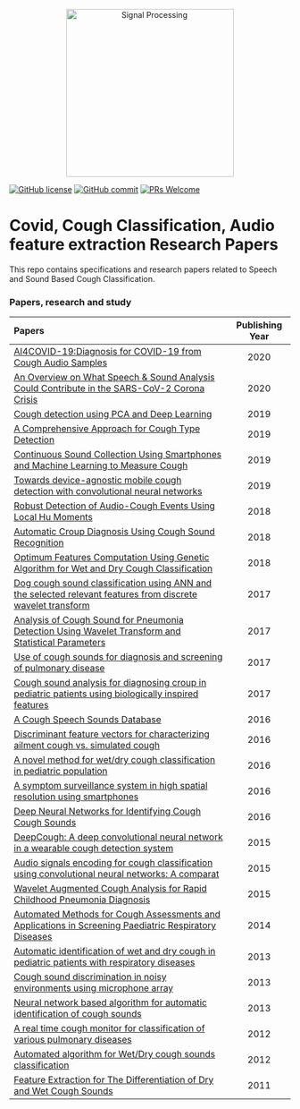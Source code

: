 <p align="center">
  <img src="https://github.com/coughresearch/cough-research-papers/blob/master/Images/WAVE.png" alt="Signal Processing" width="300">
</p>

[![GitHub license](https://img.shields.io/badge/License-Creative%20Commons%20Attribution%204.0%20International-blue)](https://github.com/coughresearch/cough-research-papers/blob/master/LICENSE)
[![GitHub commit](https://img.shields.io/github/last-commit/coughresearch/cough-research-papers)](https://github.com/coughresearch/cough-research-papers/commits/master)
[![PRs Welcome](https://img.shields.io/badge/PRs-welcome-brightgreen.svg?style=flat-square)](http://makeapullrequest.com)

# Covid, Cough Classification, Audio feature extraction Research Papers
This repo contains specifications and research papers related to Speech and Sound Based Cough Classification.

### Papers, research and study
|      Papers                 | Publishing Year  |
| :-------------------- | :----------: |
| [AI4COVID-19:Diagnosis for COVID-19 from Cough Audio Samples](https://arxiv.org/pdf/2004.01275.pdf)| 2020 |
| [An Overview on What Speech & Sound Analysis Could Contribute in the SARS-CoV-2 Corona Crisis](https://arxiv.org/pdf/2003.11117.pdf) | 2020 |
| [Cough detection using PCA and Deep Learning](https://github.com/coughresearch/cough-research-papers/blob/master/Cough%20classification%20research%20papers/Cough%20detection%20using%20PCA%20and%20Deep%20Learning%2C%20Khomsay%2C%20Sunisa.pdf) | 2019 |
| [A Comprehensive Approach for Cough Type Detection](https://github.com/coughresearch/cough-research-papers/blob/master/Cough%20classification%20research%20papers/A%20Comprehensive%20Approach%20for%20Cough%20Type%20Detection%2Cnemati2019.pdf) | 2019 |
| [Continuous Sound Collection Using Smartphones and Machine Learning to Measure Cough](https://github.com/coughresearch/cough-research-papers/blob/master/Cough%20classification%20research%20papers/Continuous%20Sound%20Collection%20Using%20Smartphones%20and%20Machine%20Learning%20to%20Measure%20Cough.pdf) | 2019 |
| [Towards device-agnostic mobile cough detection with convolutional neural networks](https://github.com/coughresearch/cough-research-papers/blob/master/Cough%20classification%20research%20papers/Towards%20device-agnostic%20mobile%20cough%20detection%20with%20convolutional%20neural%20networks.pdf) | 2019 |
| [Robust Detection of Audio-Cough Events Using Local Hu Moments](https://github.com/coughresearch/cough-research-papers/blob/master/Cough%20classification%20research%20papers/Robust%20Detection%20of%20Audio-Cough%20Events%20Using%20Local%20Hu%20Moments.pdf) | 2018 |
| [Automatic Croup Diagnosis Using Cough Sound Recognition](https://github.com/coughresearch/cough-research-papers/blob/master/Cough%20classification%20research%20papers/Automatic%20Croup%20Diagnosis%20Using%20Cough%20Sound%20Recognition.pdf) | 2018 |
| [Optimum Features Computation Using Genetic Algorithm for Wet and Dry Cough Classification](https://github.com/coughresearch/cough-research-papers/blob/master/Cough%20classification%20research%20papers/Optimum%20Features%20Computation%20Using%20Genetic%20Algorithm%20for%20Wet%20and%20Dry%20Cough%20Classification.pdf) | 2018 |
| [Dog cough sound classification using ANN and the selected relevant features from discrete wavelet transform](https://github.com/coughresearch/cough-research-papers/blob/master/Cough%20classification%20research%20papers/Dog%20cough%20sound%20classification%20using%20artificial%20neural%20network%20and%20the%20selected%20relevant%20features%20from%20discrete%20wavelet%20transform.pdf) | 2017 |
| [Analysis of Cough Sound for Pneumonia Detection Using Wavelet Transform and Statistical Parameters](https://github.com/coughresearch/cough-research-papers/blob/master/Cough%20classification%20research%20papers/Analysis%20of%20Cough%20Sound%20for%20Pneumonia%20Detection%20Using%20Wavelet%20Transform%20and%20Statistical%20Parameters%2C2017.pdf) | 2017 |
| [Use of cough sounds for diagnosis and screening of pulmonary disease](https://github.com/coughresearch/cough-research-papers/blob/master/Cough%20classification%20research%20papers/Use%20of%20cough%20sounds%20for%20diagnosis%20and%20screening%20of%20pulmonary%20disease%2Cinfante2017.pdf) | 2017 |
| [Cough sound analysis for diagnosing croup in pediatric patients using biologically inspired features](https://github.com/coughresearch/cough-research-papers/blob/master/Cough%20classification%20research%20papers/Cough%20sound%20analysis%20for%20diagnosing%20croup%20in%20pediatric%20patients%20using%20biologically%20inspired%20features%2C%20sharan2017.pdf) | 2017 |
| [A Cough Speech Sounds Database](https://github.com/coughresearch/cough-research-papers/blob/master/Cough%20classification%20research%20papers/A%20Cough%20Speech%20Sounds%20Database%2C%20singh2016.pdf) | 2016 |
| [Discriminant feature vectors for characterizing ailment cough vs. simulated cough](https://github.com/coughresearch/cough-research-papers/blob/master/Cough%20classification%20research%20papers/Discriminant%20feature%20vectors%20for%20characterizing%20ailment%20cough%20vs.%20simulated%20cough%2C%20jha2016.pdf) | 2016 |
| [A novel method for wet/dry cough classification in pediatric population](https://github.com/coughresearch/cough-research-papers/blob/master/Cough%20classification%20research%20papers/A%20novel%20method%20for%20wetdry%20cough%20classification%20in%20pediatric%20population%2C%20amrulloh2016.pdf) | 2016 |
| [A symptom surveillance system in high spatial resolution using smartphones](https://github.com/coughresearch/cough-research-papers/blob/master/Cough%20classification%20research%20papers/A%20symptom%20surveillance%20system%20in%20high%20spatial%20resolution%20using%20smartphones.pdf) | 2016 |
| [Deep Neural Networks for Identifying Cough Cough Sounds](https://github.com/coughresearch/cough-research-papers/blob/master/Cough%20classification%20research%20papers/Deep%20Neural%20Networks%20for%20Identifying%20Cough%20Cough%20Sounds%2C%20Amoh%2C%20Odame%20-%202016.pdf) | 2016 |
| [DeepCough: A deep convolutional neural network in a wearable cough detection system](https://github.com/coughresearch/cough-research-papers/blob/master/Cough%20classification%20research%20papers/DeepCough%20A%20deep%20convolutional%20neural%20network%20in%20a%20wearable%20cough%20detection%20system%2C%20amoh2015.pdf) | 2015 |
| [Audio signals encoding for cough classification using convolutional neural networks: A comparat](https://github.com/coughresearch/cough-research-papers/blob/master/Cough%20classification%20research%20papers/Audio%20signals%20encoding%20for%20cough%20classification%20using%20convolutional%20neural%20networks%2C%20hui-huiwang2015.pdf) | 2015 |
| [Wavelet Augmented Cough Analysis for Rapid Childhood Pneumonia Diagnosis](https://github.com/coughresearch/cough-research-papers/blob/master/Cough%20classification%20research%20papers/Wavelet%20Augmented%20Cough%20Analysis%20for%20Rapid%20Childhood%20Pneumonia%20Diagnosis.pdf) | 2015 |
| [Automated Methods for Cough Assessments and Applications in Screening Paediatric Respiratory Diseases](https://github.com/coughresearch/cough-research-papers/blob/master/Cough%20classification%20research%20papers/Automated%20Methods%20for%20Cough%20Assessments%20and%20Applications%20in%20Screening%20Paediatric%20Respiratory%20Diseases.pdf) | 2014 |
| [Automatic identification of wet and dry cough in pediatric patients with respiratory diseases](https://github.com/coughresearch/cough-research-papers/blob/master/Cough%20classification%20research%20papers/Automatic%20identification%20of%20wet%20and%20dry%20cough%20in%20pediatric%20patients%20with%20respiratory%20diseases%2C%20swarnkar2013.pdf) | 2013 |
| [Cough sound discrimination in noisy environments using microphone array](https://github.com/coughresearch/cough-research-papers/blob/master/Cough%20classification%20research%20papers/Cough%20sound%20discrimination%20in%20noisy%20environments%20using%20microphone%20array%2C%20moradshahi2013.pdf) | 2013 |
| [Neural network based algorithm for automatic identification of cough sounds](https://github.com/coughresearch/cough-research-papers/blob/master/Cough%20classification%20research%20papers/Neural%20network%20based%20algorithm%20for%20automatic%20identification%20of%20cough%20sounds%2C%20swarnkar2013%20(1).pdf) | 2013 |
| [A real time cough monitor for classification of various pulmonary diseases](https://github.com/coughresearch/cough-research-papers/blob/master/Cough%20classification%20research%20papers/A%20real%20time%20cough%20monitor%20for%20classification%20of%20various%20pulmonary%20diseases%2C%20ranjani2012.pdf) | 2012 |
| [Automated algorithm for Wet/Dry cough sounds classification](https://github.com/coughresearch/cough-research-papers/blob/master/Cough%20classification%20research%20papers/Automated%20algorithm%20for%20WetDry%20cough%20sounds%20classification%2C%20swarnkar2012.pdf) | 2012 |
| [Feature Extraction for The Differentiation of Dry and Wet Cough Sounds](https://github.com/coughresearch/cough-research-papers/blob/master/Cough%20classification%20research%20papers/Feature%20Extraction%20for%20The%20Differentiation%20of%20Dry%20and%20Wet%20Cough%20Sounds%2C%20chatrzarrin2011.pdf) | 2011 |






